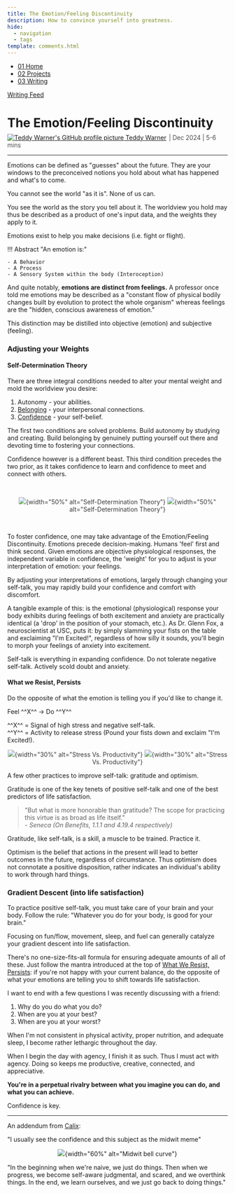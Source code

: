 ```yaml
---
title: The Emotion/Feeling Discontinuity
description: How to convince yourself into greatness.
hide:
  - navigation
  - tags
template: comments.html
---
```


<head>
  <meta charset="UTF-8">
  <meta name="viewport" content="width=device-width, initial-scale=1.0">
  
  <!-- Primary Meta Tags -->
  <meta name="title" content="The Emotion/Feeling Discontinuity - Teddy Warner">
  <meta name="description" content="How to convince yourself into greatness.">
  <meta name="keywords" content="Emotion theory, Feeling vs emotion, Self-determination theory, Confidence building, Self-talk, Emotional intelligence, Personal development, Psychology, Mental weights, Decision making, Gratitude practice, Optimism, Life satisfaction, Behavioral psychology, Emotional regulation">
  <meta name="author" content="Teddy Warner">
  <meta name="robots" content="index, follow">
  
  <!-- Open Graph / Facebook -->
  <meta property="og:type" content="website">
  <meta property="og:url" content="https://teddywarner.org/writings/edf/">
  <meta property="og:title" content="The Emotion/Feeling Discontinuity - Teddy Warner">
  <meta property="og:description" content="How to convince yourself into greatness.">
  <meta property="og:image" content="https://teddywarner.org/assets/images/efd/efd.png">
  <meta property="og:image:type" content="image/png">
  <meta property="og:image:width" content="1200">
  <meta property="og:image:height" content="630">

  <!-- Twitter -->
  <meta property="twitter:card" content="summary_large_image">
  <meta property="twitter:url" content="https://teddywarner.org/writings/edf/">
  <meta property="twitter:title" content="The Emotion/Feeling Discontinuity - Teddy Warner">
  <meta property="twitter:description" content="How to convince yourself into greatness.">
  <meta property="twitter:image" content="https://teddywarner.org/assets/images/efd/efd.png">

  <!-- Existing resource links -->
  <script src="https://kit.fontawesome.com/79ff35ecec.js" crossorigin="anonymous"></script>
  <link rel="preconnect" href="https://fonts.googleapis.com">
  <link rel="preconnect" href="https://fonts.gstatic.com" crossorigin>
  <link href="https://fonts.googleapis.com/css2?family=Crimson+Pro:ital,wght@0,200..900;1,200..900&display=swap" rel="stylesheet">
  <link href="https://fonts.googleapis.com/css2?family=Crimson+Pro:ital,wght@0,200..900;1,200..900&family=JetBrains+Mono:ital,wght@0,100..800;1,100..800&display=swap" rel="stylesheet">
  <link rel="stylesheet" href="../../assets/css/projects/project.css">
  <link rel="stylesheet" href="../../assets/css/header.css">
</head>

  <nav class="main-navigation">
    <ul>
      <li><a class="home" href="https://teddywarner.com"><span class="navnum">01</span> Home</a></li>
      <li><a class="proj" href="https://teddywarner.com/proj/"><span class="navnum">02</span> Projects</a></li>
      <li><a class="writ" href="https://teddywarner.com/writ/"><span class="navnum">03</span> Writing</a></li>
    </ul>
  </nav>
  
  <div class="blur-overlay"></div>

<script src="../../assets/js/header.js"></script>
<script>
  document.addEventListener('DOMContentLoaded', function() {
    initializeHeader();
  });
</script>
  
<div class="return2feed"><a href="https://teddywarner.org/writ"><i class="fa-solid fa-arrow-left-long"></i> Writing Feed</a></div>

# The Emotion/Feeling Discontinuity

<div style="margin-top: -0.8em;">
  <span class="abtlinks"><a href="https://x.com/WarnerTeddy"><img src="https://avatars.githubusercontent.com/u/48384497" alt="Teddy Warner's GitHub profile picture" class="profilepic"><span class="abt" id="name"> Teddy Warner</a><span class="abt" style="font-weight: 300; padding-left: 6px;"><span class="year">| Dec 2024 </span>| <span class="readTime"><i class="far fa-clock"></i> 5-6 mins</span></span></span></span>
  <span class="share" style=" color: inherit;">
  <a class="fb" title="Share on Facebook" href="https://www.facebook.com/sharer/sharer.php?u=https://teddywarner.org/writings/efd/"><i class="fa-brands fa-facebook"></i></a>
  <a class="twitter" title="Share on Twitter" href="https://twitter.com/intent/tweet?url=https://teddywarner.org/writings/efd/&text="><i class="fa-brands fa-x-twitter"></i></a>
  <a class="pin" title="Share on Pinterest" href="https://pinterest.com/pin/create/button/?url=https://teddywarner.org/writings/efd/&media=&description="><i class="fa-brands fa-pinterest"></i></a>
  <a class="ln" title="Share on LinkedIn" href="https://www.linkedin.com/shareArticle?mini=true&url=https://teddywarner.org/writings/efd/"><i class="fab fa-linkedin"></i></a>
  <a class="email" title="Share via Email" href="mailto:info@example.com?&subject=&cc=&bcc=&body=https://teddywarner.org/writings/efd/%0A"><i class="fa-solid fa-paper-plane"></i></a>
  </span>
</div>

---

Emotions can be defined as "guesses" about the future. They are your windows to the preconceived notions you hold about what has happened and what's to come.

You cannot see the world "as it is". None of us can. 

You see the world as the story you tell about it. The worldview you hold may thus be described as a product of one's input data, and the weights they apply to it.

Emotions exist to help you make decisions (i.e. fight or flight).

!!! Abstract "An emotion is:"

    - A Behavior
    - A Process
    - A Sensory System within the body (Interoception)

And quite notably, **emotions are distinct from feelings.** A professor once told me emotions may be described as a "constant flow of physical bodily changes built by evolution to protect the whole organism" whereas feelings are the "hidden, conscious awareness of emotion."

This distinction may be distilled into objective (emotion) and subjective (feeling).

### Adjusting your Weights

#### Self-Determination Theory

There are three integral conditions needed to alter your mental weight and mold the worldview you desire:

1. Autonomy - your abilities.
2. [Belonging](https://teddywarner.org/writings/otherness-and-belonging) - your interpersonal connections.
3. [Confidence](https://teddywarner.org/writings/downforce) - your self-belief.

The first two conditions are solved problems. Build autonomy by studying and creating. Build belonging by genuinely putting yourself out there and devoting time to fostering your connections.

Confidence however is a different beast. This third condition precedes the two prior, as it takes confidence to learn and confidence to meet and connect with others.

<br>

<center style="opacity:85%;">

 ![](../assets/images/efd/sdtlight.png#only-light){width="50%" alt="Self-Determination Theory"}
 ![](../assets/images/efd/sdtdark.png#only-dark){width="50%" alt="Self-Determination Theory"}

</center>

<br>

To foster confidence, one may take advantage of the Emotion/Feeling Discontinuity. Emotions precede decision-making. Humans 'feel' first and think second. Given emotions are objective physiological responses, the independent variable in confidence, the 'weight' for you to adjust is your interpretation of emotion: your feelings.

By adjusting your interpretations of emotions, largely through changing your self-talk, you may rapidly build your confidence and comfort with discomfort.

A tangible example of this: is the emotional (physiological) response your body exhibits during feelings of both excitement and anxiety are practically identical (a 'drop' in the position of your stomach, etc.). As Dr. Glenn Fox, a neuroscientist at USC, puts it: by simply slamming your fists on the table and exclaiming "I'm Excited!", regardless of how silly it sounds, you'll begin to morph your feelings of anxiety into excitement.

Self-talk is everything in expanding confidence. Do not tolerate negative self-talk. Actively scold doubt and anxiety.

#### What we Resist, Persists

Do the opposite of what the emotion is telling you if you'd like to change it.

Feel ^^X^^ → Do ^^Y^^

^^X^^ = Signal of high stress and negative self-talk. <br>
^^Y^^ = Activity to release stress (Pound your fists down and exclaim "I'm Excited!).

<center style="opacity:85%;">

 ![](../assets/images/efd/stresslight.png#only-light){width="30%" alt="Stress Vs. Productivity"}
 ![](../assets/images/efd/stressdark.png#only-dark){width="30%" alt="Stress Vs. Productivity"}

</center>

A few other practices to improve self-talk: gratitude and optimism.

Gratitude is one of the key tenets of positive self-talk and one of the best predictors of life satisfaction. 

> "But what is more honorable than gratitude? The scope for practicing this virtue is as broad as life itself."<br>
> *- Seneca (On Benefits, 1.1.1 and 4.19.4 respectively)*

Gratitude, like self-talk, is a skill, a muscle to be trained. Practice it.

Optimism is the belief that actions in the present will lead to better outcomes in the future, regardless of circumstance. Thus optimism does not connotate a positive disposition, rather indicates an individual's ability to work through hard things.

### Gradient Descent (into life satisfaction)

To practice positive self-talk, you must take care of your brain and your body. Follow the rule: "Whatever you do for your body, is good for your brain."

Focusing on fun/flow, movement, sleep, and fuel can generally catalyze your gradient descent into life satisfaction. 

There's no one-size-fits-all formula for ensuring adequate amounts of all of these. Just follow the mantra introduced at the top of [What We Resist, Persists](#what-we-resist-persists): if you're not happy with your current balance, do the opposite of what your emotions are telling you to shift towards life satisfaction.

I want to end with a few questions I was recently discussing with a friend:

1. Why do you do what you do?
2. When are you at your best?
3. When are you at your worst?

When I'm not consistent in physical activity, proper nutrition, and adequate sleep, I become rather lethargic throughout the day.

When I begin the day with agency, I finish it as such. Thus I must act with agency. Doing so keeps me productive, creative, connected, and appreciative.

**You're in a perpetual rivalry between what you imagine you can do, and what you can achieve.**

Confidence is key.

---

An addendum from [Calix](https://x.com/calixo888): 

"I usually see the confidence and this subject as the midwit meme"

<center>

 ![](../assets/images/efd/midlight.png){width="60%" alt="Midwit bell curve"}

</center>

"In the beginning when we're naive, we just do things. Then when we progress, we become self-aware judgmental, and scared, and we overthink things. In the end, we learn ourselves, and we just go back to doing things."

[^1]: https://pubmed.ncbi.nlm.nih.gov/24220041/
[^2]: https://psycnet.apa.org/record/2000-16270-010
[^3]: https://psycnet.apa.org/record/2007-08438-002
[^4]: https://psycnet.apa.org/record/2004-21028-032
[^5]: https://www.gutenberg.org/files/3794/3794-h/3794-h.htm
[^6]: https://www.amazon.com/Range-Generalists-Triumph-Specialized-World/dp/0735214484
[^7]: https://www.amazon.com/Why-We-What-Understanding-Self-Motivation/dp/0140255265
[^8]: https://doi.org/10.1093/acrefore/9780190236557.013.154
[^9]: https://pubmed.ncbi.nlm.nih.gov/23535977/
[^10]: https://pubmed.ncbi.nlm.nih.gov/23945981/
[^11]: https://pubmed.ncbi.nlm.nih.gov/21942377/
[^12]: https://pubmed.ncbi.nlm.nih.gov/25795524/
[^13]: https://onlinelibrary.wiley.com/doi/10.1017/S0048577201393198
[^14]: https://psycnet.apa.org/record/2012-11874-012
[^15]: https://pubmed.ncbi.nlm.nih.gov/19558399/
[^16]: https://pubmed.ncbi.nlm.nih.gov/20364902/